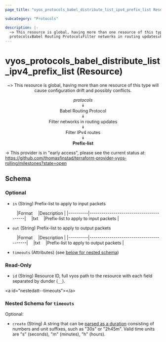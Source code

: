 ```yaml
---
page_title: "vyos_protocols_babel_distribute_list_ipv4_prefix_list Resource - vyos"

subcategory: "Protocols"

description: |- 
  ~> This resource is global, having more than one resource of this type will cause configuration drift and possibly conflicts.
  protocols⯯Babel Routing Protocol⯯Filter networks in routing updates⯯Filter IPv4 routes⯯Prefix-list
---
```


# vyos_protocols_babel_distribute_list_ipv4_prefix_list (Resource)
<center>

~> This resource is global, having more than one resource of this type will cause configuration drift and possibly conflicts.

*protocols*  
⯯  
Babel Routing Protocol  
⯯  
Filter networks in routing updates  
⯯  
Filter IPv4 routes  
⯯  
**Prefix-list**


</center>

-> This provider is in "early access", please see the current status at: https://github.com/thomasfinstad/terraform-provider-vyos-rolling/milestones?state=open

## Schema

### Optional

- `in` (String) Prefix-list to apply to input packets

    &emsp;|Format  &emsp;|Description                            |
    |----------|-----------------------------------------|
    &emsp;|txt     &emsp;|Prefix-list to apply to input packets  |
- `out` (String) Prefix-list to apply to output packets

    &emsp;|Format  &emsp;|Description                             |
    |----------|------------------------------------------|
    &emsp;|txt     &emsp;|Prefix-list to apply to output packets  |
- `timeouts` (Attributes) (see [below for nested schema](#nestedatt--timeouts))

### Read-Only

- `id` (String) Resource ID, full vyos path to the resource with each field separated by dunder (`__`).

&lt;a id=&#34;nestedatt--timeouts&#34;&gt;&lt;/a&gt;
### Nested Schema for `timeouts`

Optional:

- `create` (String) A string that can be [parsed as a duration](https://pkg.go.dev/time#ParseDuration) consisting of numbers and unit suffixes, such as &#34;30s&#34; or &#34;2h45m&#34;. Valid time units are &#34;s&#34; (seconds), &#34;m&#34; (minutes), &#34;h&#34; (hours).  

